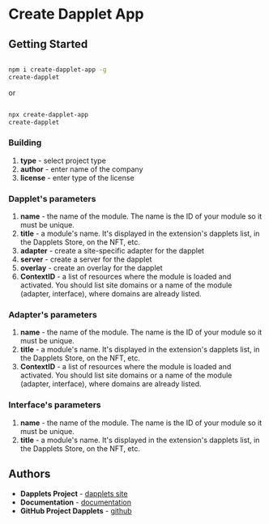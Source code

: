# Create Dapplet App

## Getting Started

```bash

npm i create-dapplet-app -g
create-dapplet

```
or 

```bash

npx create-dapplet-app
create-dapplet

```

### Building

1.  **type** - select project type
2.  **author** - enter name of the company  
3.  **license** - enter type of the license 

### Dapplet's parameters
1. **name** -  the name of the module. The name is the ID of your module so it must be unique.
2. **title** - a module's name. It's displayed in the extension's dapplets list, in the Dapplets Store, on the NFT, etc.
3. **adapter** - create a site-specific adapter for the dapplet
4. **server** - create a server for the dapplet
5. **overlay** - create an overlay for the dapplet
6. **ContextID** -  a list of resources where the module is loaded and activated. You should list site domains or a name of the module (adapter, interface), where domains are already listed.

### Adapter's parameters

1. **name** -  the name of the module. The name is the ID of your module so it must be unique.
2. **title** - a module's name. It's displayed in the extension's dapplets list, in the Dapplets Store, on the NFT, etc.
3. **ContextID** -  a list of resources where the module is loaded and activated. You should list site domains or a name of the module (adapter, interface), where domains are already listed.


### Interface's parameters

1. **name** -  the name of the module. The name is the ID of your module so it must be unique.
2. **title** - a module's name. It's displayed in the extension's dapplets list, in the Dapplets Store, on the NFT, etc.


## Authors

* **Dapplets Project** - [dapplets site](https://dapplets.org/)
* **Documentation** - [documentation](https://docs.dapplets.org/docs/)
* **GitHub Project Dapplets** - [github](https://github.com/dapplets)
